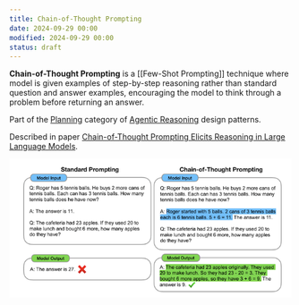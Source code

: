 ```yaml
---
title: Chain-of-Thought Prompting
date: 2024-09-29 00:00
modified: 2024-09-29 00:00
status: draft
---
```


**Chain-of-Thought Prompting** is a [[Few-Shot Prompting]] technique where model is given examples of step-by-step reasoning rather than standard question and answer examples, encouraging the model to think through a problem before returning an answer.

Part of the [Planning](planning.md) category of [Agentic Reasoning](agentic-reasoning.md) design patterns.

Described in paper [Chain-of-Thought Prompting Elicits Reasoning in Large Language Models](../../../reference/chain-of-thought-prompting-elicits-reasoning-in-large-language-models.md).

![Chain-of-Thought Example](../_media/chain-of-thought-prompting.png)
